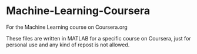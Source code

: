 # Machine-Learning-Coursera
For the Machine Learning course on Coursera.org

These files are written in MATLAB for a specific course on Coursera, just for personal use and any kind of repost is not allowed.
